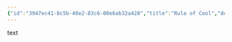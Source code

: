 ```yaml
---
{"id":"3947ec41-8c5b-40e2-83c6-00e6ab32a428","title":"Rule of Cool","description":"Rule of Cool house rule description.","publish":true,"date_created":"Monday, April 22nd 2024, 10:43:22 pm","date_modified":"Monday, April 22nd 2024, 10:43:44 pm","cssclasses":["mado-heading"],"path":"Tabletop/Homebrew/Dungeons & Dragons/Rule of Cool.md","permalink":"/tabletop/homebrew/dungeons-and-dragons/rule-of-cool/","PassFrontmatter":true}
---
```



text
